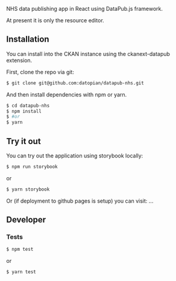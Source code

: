 NHS data publishing app in React using DataPub.js framework.

At present it is only the resource editor.

## Installation

You can install into the CKAN instance using the ckanext-datapub extension.

First, clone the repo via git:

```bash
$ git clone git@github.com:datopian/datapub-nhs.git
```

And then install dependencies with npm or yarn.

```bash
$ cd datapub-nhs
$ npm install
$ #or
$ yarn
```

## Try it out

You can try out the application using storybook locally:

```bash
$ npm run storybook
```

or

```bash
$ yarn storybook
```

Or (if deployment to github pages is setup) you can visit: ...

## Developer

### Tests

```bash
$ npm test
```

or

```bash
$ yarn test
```
